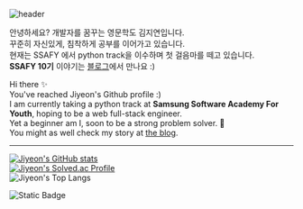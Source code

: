 
  
![header](https://capsule-render.vercel.app/api?type=wave&color=gradient&height=300&section=header&text=🌊annyeonghaseyo🐋&fontSize=50)  
  
안녕하세요? 개발자를 꿈꾸는 영문학도 김지연입니다.  
꾸준히 자신있게, 침착하게 공부를 이어가고 있습니다.  
현재는 SSAFY 에서 python track을 이수하며 첫 걸음마를 떼고 있습니다.  
**SSAFY 10기** 이야기는 [블로그](https://timedilation.tistory.com)에서 만나요 :)

Hi there ✨  
You've reached Jiyeon's Github profile :)  
I am currently taking a python track at **Samsung Software Academy For Youth**, hoping to be a web full-stack engineer.    
Yet a beginner am I, soon to be a strong problem solver. :mechanical_arm:    
You might as well check my story at [the blog](https://timedilation.tistory.com).  


---
[![Jiyeon's GitHub stats](https://github-readme-stats.vercel.app/api?username=jiyeon2536&show_icons=true&theme=neon)](https://github.com/jiyeon2536/github-readme-stats)  
[![Jiyeon's Solved.ac Profile](http://mazassumnida.wtf/api/v2/generate_badge?boj=jiyeon2536)](https://solved.ac/jiyeon2536/)  
![Jiyeon's Top Langs](https://github-readme-stats.vercel.app/api/top-langs/?username=jiyeon2536&layout=compact&theme=dark)  


![Static Badge](https://img.shields.io/badge/python-skyblue?logo=python)


  

<!--
**jiyeon2536/jiyeon2536** is a ✨ _special_ ✨ repository because its `README.md` (this file) appears on your GitHub profile.

Here are some ideas to get you started:

- 🔭 I’m currently working on ...
- 🌱 I’m currently learning ...
- 👯 I’m looking to collaborate on ...
- 🤔 I’m looking for help with ...
- 💬 Ask me about ...
- 📫 How to reach me: ...
- 😄 Pronouns: ...
- ⚡ Fun fact: ...
-->
